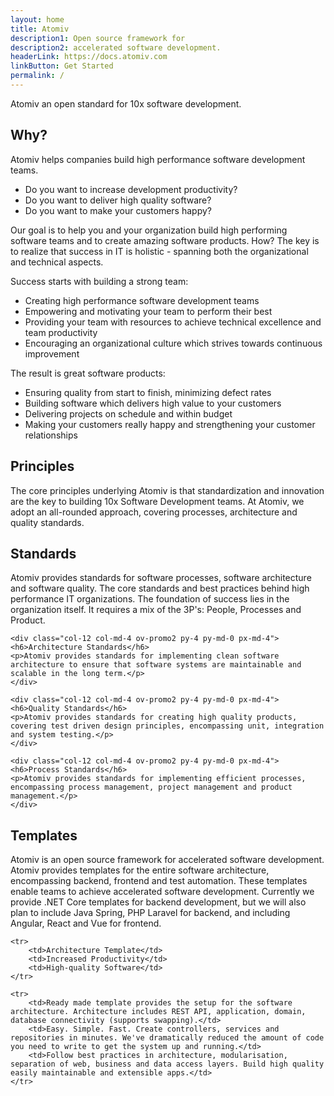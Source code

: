 ```yaml
---
layout: home
title: Atomiv
description1: Open source framework for
description2: accelerated software development.
headerLink: https://docs.atomiv.com
linkButton: Get Started
permalink: /
---
```





Atomiv an open standard for 10x software development.

## Why?

Atomiv helps companies build high performance software development teams.

* Do you want to increase development productivity?
* Do you want to deliver high quality software?
* Do you want to make your customers happy?

Our goal is to help you and your organization build high performing software teams and to create amazing software products. How? The key is to realize that success in IT is holistic - spanning both the organizational and technical aspects.

Success starts with building a strong team:

* Creating high performance software development teams
* Empowering and motivating your team to perform their best
* Providing your team with resources to achieve technical excellence and team productivity
* Encouraging an organizational culture which strives towards continuous improvement

The result is great software products:

* Ensuring quality from start to finish, minimizing defect rates
* Building software which delivers high value to your customers
* Delivering projects on schedule and within budget
* Making your customers really happy and strengthening your customer relationships


## Principles

The core principles underlying Atomiv is that standardization and innovation are the key to building 10x Software Development teams. At Atomiv, we adopt an all-rounded approach, covering processes, architecture and quality standards.

## Standards

Atomiv provides standards for software processes, software architecture and software quality. The core standards and best practices behind high performance IT organizations. The foundation of success lies in the organization itself. It requires a mix of the 3P's: People, Processes and Product.



<div class="row ov-promo-row">

	<div class="col-12 col-md-4 ov-promo2 py-4 py-md-0 px-md-4">
	<h6>Architecture Standards</h6>
	<p>Atomiv provides standards for implementing clean software architecture to ensure that software systems are maintainable and scalable in the long term.</p>
	</div>

	<div class="col-12 col-md-4 ov-promo2 py-4 py-md-0 px-md-4">
	<h6>Quality Standards</h6>
	<p>Atomiv provides standards for creating high quality products, covering test driven design principles, encompassing unit, integration and system testing.</p>
	</div>

	<div class="col-12 col-md-4 ov-promo2 py-4 py-md-0 px-md-4">
	<h6>Process Standards</h6>
	<p>Atomiv provides standards for implementing efficient processes, encompassing process management, project management and product management.</p>
	</div>

</div>


<!-- <table>

	<tr>
		<td>Architecture Standards</td>
		<td>Quality Standards</td>
		<td>Process Standards</td>
	</tr>

	<tr>
		<td>Atomiv provides standards for implementing clean software architecture to ensure that software systems are maintainable and scalable in the long term.</td>
		<td>Atomiv provides standards for creating high quality products, covering test driven design principles, encompassing unit, integration and system testing.</td>
		<td>Atomiv provides standards for implementing efficient processes, encompassing process management, project management and product management.</td>
	</tr>

</table> -->

<!-- TODO: Insert links from headings to navbar: Architecture, Quality, Process -->

## Templates

Atomiv is an open source framework for accelerated software development. Atomiv provides templates for the entire software architecture, encompassing backend, frontend and test automation. These templates enable teams to achieve accelerated software development. Currently we provide .NET Core templates for backend development, but we will also plan to include Java Spring, PHP Laravel for backend, and including Angular, React and Vue for frontend.

<table>

	<tr>
		<td>Architecture Template</td>
		<td>Increased Productivity</td>
		<td>High-quality Software</td>
	</tr>

	<tr>
		<td>Ready made template provides the setup for the software architecture. Architecture includes REST API, application, domain, database connectivity (supports swapping).</td>
		<td>Easy. Simple. Fast. Create controllers, services and repositories in minutes. We've dramatically reduced the amount of code you need to write to get the system up and running.</td>
		<td>Follow best practices in architecture, modularisation, separation of web, business and data access layers. Build high quality easily maintainable and extensible apps.</td>
	</tr>

</table>

<!-- TODO: VC: Link to Docs for Getting started page -->


<!-- TODO: VC: DELETE -->

<!--

<h2>Recent Articles</h2>

<ul>

{% for post in site.posts reversed %}
<li><a href="{{ site.url }}{{ post.url }}">{{ post.title }}</a></li>
{% endfor %}

</ul>

-->